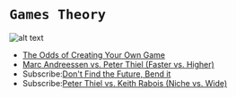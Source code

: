 
# `Games Theory`


![alt text](https://i.imgur.com/P7PjCzH.jpg)

- [The Odds of Creating Your Own Game](https://allenleein.github.io/2019/06/11/gamesthoery1.html)
- [Marc Andreessen vs. Peter Thiel (Faster vs. Higher)](https://allenleein.github.io/2019/06/12/games2.html)
- Subscribe:[Don't Find the Future, Bend it](https://1930s.substack.com/subscribe?utm_source=menu&simple=true&next=https%3A%2F%2Fgamestheory.substack.com%2F)
- Subscribe:[Peter Thiel vs. Keith Rabois (Niche vs. Wide)](https://1930s.substack.com/subscribe?utm_source=menu&simple=true&next=https%3A%2F%2Fgamestheory.substack.com%2F)

